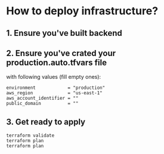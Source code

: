 # How to deploy infrastructure?

## 1. Ensure you've built backend

## 2. Ensure you've crated your production.auto.tfvars file

with following values (fill empty ones):

```hcl
environment            = "production"
aws_region             = "us-east-1"
aws_account_identifier = ""
public_domain          = ""
```

## 3. Get ready to apply

```shell
terraform validate
terraform plan
terraform plan
```
